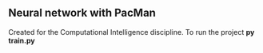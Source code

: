 
## Neural network with PacMan

Created for the Computational Intelligence discipline.
To run the project **py train.py**
